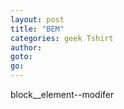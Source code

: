 ```yaml
---
layout: post
title: "BEM"
categories: geek Tshirt
author:
goto:
go:
---
```

block__element--modifer

